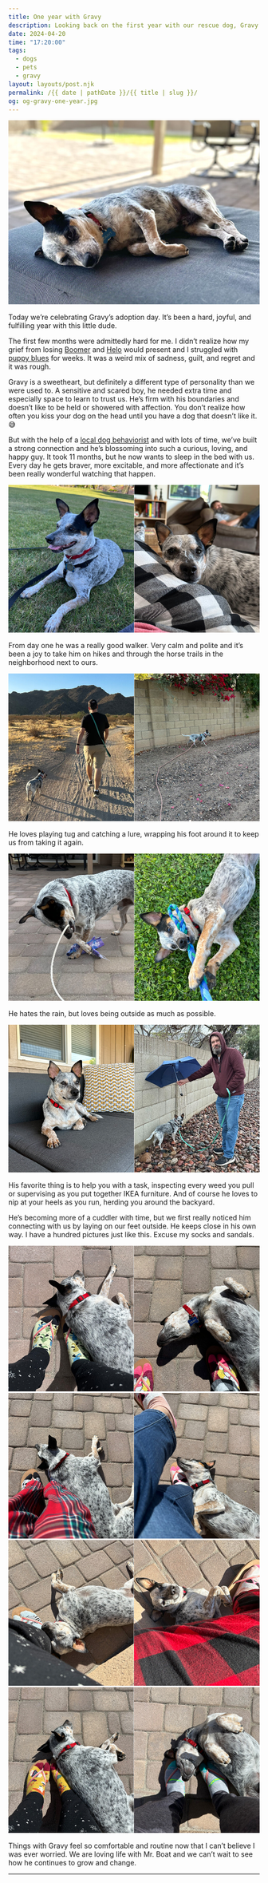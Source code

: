 ```yaml
---
title: One year with Gravy
description: Looking back on the first year with our rescue dog, Gravy.
date: 2024-04-20
time: "17:20:00"
tags: 
  - dogs
  - pets
  - gravy
layout: layouts/post.njk
permalink: /{{ date | pathDate }}/{{ title | slug }}/
og: og-gravy-one-year.jpg
---
```


![Gravy, a small black and white speckled Australian Cattle Dog, resting on a backyard ottoman](/img/gravy-1year-1.jpg)

Today we’re celebrating Gravy’s adoption day. It’s been a hard, joyful, and fulfilling year with this little dude.

The first few months were admittedly hard for me. I didn’t realize how my grief from losing [Boomer](/2023/03/21/boomer-3/) and [Helo](/2023/01/03/helo-3/) would present and I struggled with [puppy blues](https://www.choosingtherapy.com/puppy-blues/) for weeks. It was a weird mix of sadness, guilt, and regret and it was rough.

Gravy is a sweetheart, but definitely a different type of personality than we were used to. A sensitive and scared boy, he needed extra time and especially space to learn to trust us. He’s firm with his boundaries and doesn’t like to be held or showered with affection. You don’t realize how often you kiss your dog on the head until you have a dog that doesn’t like it. 😅

But with the help of a [local dog behaviorist](https://natedogtraining.com/) and with lots of time, we’ve built a strong connection and he’s blossoming into such a curious, loving, and happy guy. It took 11 months, but he now wants to sleep in the bed with us. Every day he gets braver, more excitable, and more affectionate and it’s been really wonderful watching that happen.

![Gravy lounging in the grass; Gravy resting his head on my leg on the couch](/img/gravy-1year-3.jpg)

From day one he was a really good walker. Very calm and polite and it’s been a joy to take him on hikes and through the horse trails in the neighborhood next to ours.

![Clay and Gravy walking on a dirt trail; Gravy walking along a cement wall in some dirt](/img/gravy-1year-9.jpg)

He loves playing tug and catching a lure, wrapping his foot around it to keep us from taking it again.

![Gravy biting a lure on a rope wrapping his leg around it; Gravy on his back in the grass holding a fabric pull rope in his mouth](/img/gravy-1year-2.jpg)

He hates the rain, but loves being outside as much as possible.

![Gravy laying on a backyard couch; Clay holding an umbrella above Gravy on a rainy walk](/img/gravy-1year-4.jpg)

His favorite thing is to help you with a task, inspecting every weed you pull or supervising as you put together IKEA furniture. And of course he loves to nip at your heels as you run, herding you around the backyard.

He’s becoming more of a cuddler with time, but we first really noticed him connecting with us by laying on our feet outside. He keeps close in his own way. I have a hundred pictures just like this. Excuse my socks and sandals.

![Gravy laying on my feet; Gravy upside down on his back on my feet](/img/gravy-1year-5.jpg)
![more photos of Gravy laying across my feet outside](/img/gravy-1year-6.jpg)
![more photos of Gravy laying across my feet outside](/img/gravy-1year-7.jpg)
![more photos of Gravy laying across my feet outside](/img/gravy-1year-8.jpg)

Things with Gravy feel so comfortable and routine now that I can’t believe I was ever worried. We are loving life with Mr. Boat and we can’t wait to see how he continues to grow and change.

---
